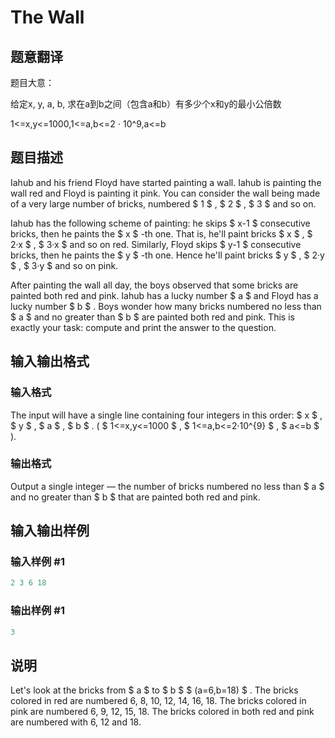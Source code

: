 # The Wall

## 题意翻译

题目大意：

给定x, y, a, b, 求在a到b之间（包含a和b）有多少个x和y的最小公倍数

1<=x,y<=1000,1<=a,b<=2 ⋅ 10^9,a<=b

## 题目描述

Iahub and his friend Floyd have started painting a wall. Iahub is painting the wall red and Floyd is painting it pink. You can consider the wall being made of a very large number of bricks, numbered $ 1 $ , $ 2 $ , $ 3 $ and so on.

Iahub has the following scheme of painting: he skips $ x-1 $ consecutive bricks, then he paints the $ x $ -th one. That is, he'll paint bricks $ x $ , $ 2·x $ , $ 3·x $ and so on red. Similarly, Floyd skips $ y-1 $ consecutive bricks, then he paints the $ y $ -th one. Hence he'll paint bricks $ y $ , $ 2·y $ , $ 3·y $ and so on pink.

After painting the wall all day, the boys observed that some bricks are painted both red and pink. Iahub has a lucky number $ a $ and Floyd has a lucky number $ b $ . Boys wonder how many bricks numbered no less than $ a $ and no greater than $ b $ are painted both red and pink. This is exactly your task: compute and print the answer to the question.

## 输入输出格式

### 输入格式

The input will have a single line containing four integers in this order: $ x $ , $ y $ , $ a $ , $ b $ . ( $ 1<=x,y<=1000 $ , $ 1<=a,b<=2·10^{9} $ , $ a<=b $ ).

### 输出格式

Output a single integer — the number of bricks numbered no less than $ a $ and no greater than $ b $ that are painted both red and pink.

## 输入输出样例

### 输入样例 #1

```cpp
2 3 6 18

```
### 输出样例 #1

```cpp
3
```


## 说明

Let's look at the bricks from $ a $ to $ b $ $ (a=6,b=18) $ . The bricks colored in red are numbered 6, 8, 10, 12, 14, 16, 18. The bricks colored in pink are numbered 6, 9, 12, 15, 18. The bricks colored in both red and pink are numbered with 6, 12 and 18.

